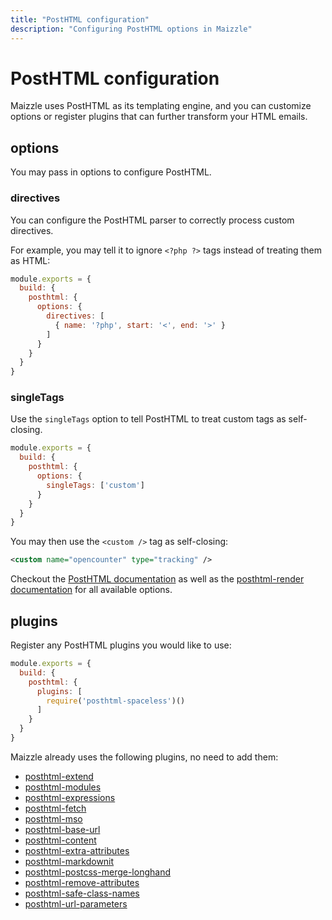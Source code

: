 ```yaml
---
title: "PostHTML configuration"
description: "Configuring PostHTML options in Maizzle"
---
```


# PostHTML configuration

Maizzle uses PostHTML as its templating engine, and you can customize options or register plugins that can further transform your HTML emails.

## options

You may pass in options to configure PostHTML.

### directives

You can configure the PostHTML parser to correctly process custom directives.

For example, you may tell it to ignore `<?php ?>` tags instead of treating them as HTML:

<code-sample title="config.js">

  ```js
  module.exports = {
    build: {
      posthtml: {
        options: {
          directives: [
            { name: '?php', start: '<', end: '>' }
          ]
        }
      }
    }
  }
  ```

</code-sample>

### singleTags

Use the `singleTags` option to tell PostHTML to treat custom tags as self-closing.

<code-sample title="config.js">

  ```js
  module.exports = {
    build: {
      posthtml: {
        options: {
          singleTags: ['custom']
        }
      }
    }
  }
  ```

</code-sample>

You may then use the `<custom />` tag as self-closing:

<code-sample title="src/templates/example.html">

  ```xml
  <custom name="opencounter" type="tracking" />
  ```

</code-sample>

Checkout the [PostHTML documentation](https://posthtml.org/) as well as the [posthtml-render documentation](https://github.com/posthtml/posthtml-render) for all available options.

## plugins

Register any PostHTML plugins you would like to use:


<code-sample title="config.js">

  ```js
  module.exports = {
    build: {
      posthtml: {
        plugins: [
          require('posthtml-spaceless')()
        ]
      }
    }
  }
  ```

</code-sample>

Maizzle already uses the following plugins, no need to add them:

- [posthtml-extend](https://github.com/posthtml/posthtml-extend)
- [posthtml-modules](https://github.com/posthtml/posthtml-modules)
- [posthtml-expressions](https://github.com/posthtml/posthtml-expressions)
- [posthtml-fetch](https://github.com/posthtml/posthtml-fetch)
- [posthtml-mso](https://github.com/posthtml/posthtml-mso)
- [posthtml-base-url](https://github.com/posthtml/posthtml-base-url)
- [posthtml-content](https://github.com/posthtml/posthtml-content)
- [posthtml-extra-attributes](https://github.com/posthtml/posthtml-extra-attributes)
- [posthtml-markdownit](https://github.com/posthtml/posthtml-markdownit)
- [posthtml-postcss-merge-longhand](https://github.com/posthtml/posthtml-postcss-merge-longhand)
- [posthtml-remove-attributes](https://github.com/princed/posthtml-remove-attributes)
- [posthtml-safe-class-names](https://github.com/posthtml/posthtml-safe-class-names)
- [posthtml-url-parameters](https://github.com/posthtml/posthtml-url-parameters)

